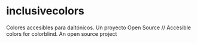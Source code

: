 # inclusivecolors
Colores accesibles para daltónicos. Un proyecto Open Source // Accesible colors for colorblind. An open source project
